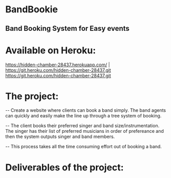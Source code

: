 # BandBookie

## Band Booking System for Easy events

# Available on Heroku:

https://hidden-chamber-28437.herokuapp.com/ | https://git.heroku.com/hidden-chamber-28437.git
https://git.heroku.com/hidden-chamber-28437.git

# The project:

-- Create a website where clients can book a band simply. The band agents can quickly and easily make the line up through a tree system of booking.

-- The client books their preferred singer and band size/instrumentation. The singer has their list of preferred musicians in order of prefereance and then
the system outputs singer and band members.

-- This process takes all the time consuming effort out of booking a band.

# Deliverables of the project:

